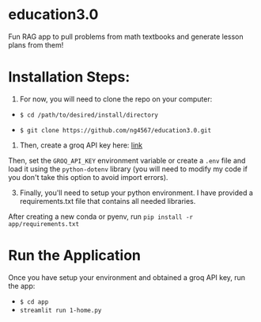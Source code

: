 # education3.0

Fun RAG app to pull problems from math textbooks and generate lesson plans from them!

# Installation Steps:

1. For now, you will need to clone the repo on your computer:

* `$ cd /path/to/desired/install/directory`

* `$ git clone https://github.com/ng4567/education3.0.git`

1. Then, create a groq API key here: [link](https://console.groq.com/keys)

Then, set the `GROQ_API_KEY` environment variable or create a `.env` file and load it using the `python-dotenv` library (you will need to modify my code if you don't take this option to avoid import errors).

3. Finally, you'll need to setup your python environment. I have provided a requirements.txt file that contains all needed libraries.

After creating a new conda or pyenv, run `pip install -r app/requirements.txt`


# Run the Application

Once you have setup your environment and obtained a groq API key, run the app:

* `$ cd app`
* `streamlit run 1-home.py` 
